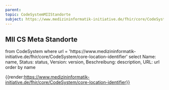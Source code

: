 ```yaml
---
parent: 
topic: CodeSystemMIIStandorte
subject: https://www.medizininformatik-initiative.de/fhir/core/CodeSystem/core-location-identifier
---
```


## MII CS Meta Standorte

<fql>
from
	CodeSystem
where
	url = 'https://www.medizininformatik-initiative.de/fhir/core/CodeSystem/core-location-identifier'
select
	Name: name, Status: status, Version: version, Beschreibung: description, URL: url
order by
	name
</fql>

{{render:https://www.medizininformatik-initiative.de/fhir/core/CodeSystem/core-location-identifier}}